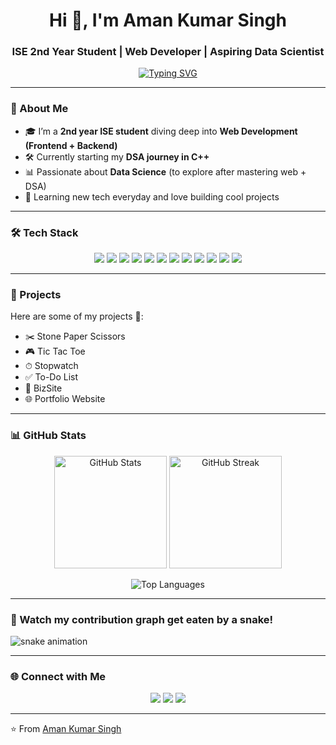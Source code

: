 <h1 align="center">Hi 👋, I'm Aman Kumar Singh</h1>
<h3 align="center">ISE 2nd Year Student | Web Developer | Aspiring Data Scientist</h3>


<p align="center">
  <a href="https://git.io/typing-svg">
    <img src="https://readme-typing-svg.herokuapp.com?font=Fira+Code&weight=500&size=22&pause=1000&color=00F7FF&center=true&vCenter=true&width=500&lines=Full-Stack+Web+Developer;DSA+%26+C%2B%2B+Enthusiast;Aspiring+Data+Scientist;Passionate+about+Building+Projects" alt="Typing SVG" />
  </a>
</p>

---

### 🚀 About Me
- 🎓 I’m a **2nd year ISE student** diving deep into **Web Development (Frontend + Backend)**  
- 🛠️ Currently starting my **DSA journey in C++**  
- 📊 Passionate about **Data Science** (to explore after mastering web + DSA)  
- 🌱 Learning new tech everyday and love building cool projects  

---

### 🛠 Tech Stack
<p align="center">
  <!-- Languages -->
  <img src="https://img.shields.io/badge/C-00599C?style=for-the-badge&logo=c&logoColor=white"/>
  <img src="https://img.shields.io/badge/C++-00599C?style=for-the-badge&logo=c%2B%2B&logoColor=white"/>
  <img src="https://img.shields.io/badge/HTML5-E34F26?style=for-the-badge&logo=html5&logoColor=white"/>
  <img src="https://img.shields.io/badge/CSS3-1572B6?style=for-the-badge&logo=css3&logoColor=white"/>
  <img src="https://img.shields.io/badge/JavaScript-F7DF1E?style=for-the-badge&logo=javascript&logoColor=black"/>
  <img src="https://img.shields.io/badge/React-20232A?style=for-the-badge&logo=react&logoColor=61DAFB"/>
  <img src="https://img.shields.io/badge/TailwindCSS-38B2AC?style=for-the-badge&logo=tailwind-css&logoColor=white"/>
  <img src="https://img.shields.io/badge/Node.js-339933?style=for-the-badge&logo=nodedotjs&logoColor=white"/>
  <img src="https://img.shields.io/badge/Express.js-000000?style=for-the-badge&logo=express&logoColor=white"/>
  <img src="https://img.shields.io/badge/MongoDB-4EA94B?style=for-the-badge&logo=mongodb&logoColor=white"/>
  <img src="https://img.shields.io/badge/Firebase-FFCA28?style=for-the-badge&logo=firebase&logoColor=black"/>
  <img src="https://img.shields.io/badge/Arduino-00979D?style=for-the-badge&logo=arduino&logoColor=white"/>
</p>

---

### 📂 Projects
Here are some of my projects 🚀:

- ✂️ <a href="https://stone-paper-scissors-drab.vercel.app/" target="_blank" style="text-decoration:none;">Stone Paper Scissors</a>  
- 🎮 <a href="https://tic-tac-toe-alpha-tawny-74.vercel.app/" target="_blank" style="text-decoration:none;">Tic Tac Toe</a>  
- ⏱ <a href="https://stop-watch-one-pi.vercel.app/" target="_blank" style="text-decoration:none;">Stopwatch</a>  
- ✅ <a href="https://to-do-list-app-five-jet.vercel.app/" target="_blank" style="text-decoration:none;">To-Do List</a>  
- 🏢 <a href="https://bizsite-snowy.vercel.app/" target="_blank" style="text-decoration:none;">BizSite</a>  
- 🌐 <a href="https://aman-singhdev.vercel.app/" target="_blank" style="text-decoration:none;">Portfolio Website</a>


---

### 📊 GitHub Stats
<p align="center">
  <img src="https://github-readme-stats.vercel.app/api?username=AmanSingh007coder&show_icons=true&theme=tokyonight" alt="GitHub Stats" height="180"/>
  <img src="https://github-readme-streak-stats.herokuapp.com/?user=AmanSingh007coder&theme=tokyonight" alt="GitHub Streak" height="180"/>
</p>

<p align="center">
  <img src="https://github-readme-stats.vercel.app/api/top-langs/?username=AmanSingh007coder&layout=compact&theme=tokyonight" alt="Top Languages"/>
</p>

---

### 🐍 Watch my contribution graph get eaten by a snake!

![snake animation](https://raw.githubusercontent.com/AmanSingh007coder/AmanSingh007coder/output/dist/snake.svg)

---

### 🌐 Connect with Me
<p align="center">
  <a href="https://www.linkedin.com/in/aman-kumar-singh-be/"><img src="https://img.shields.io/badge/LinkedIn-0A66C2?style=for-the-badge&logo=linkedin&logoColor=white"/></a>
  <a href="https://aman-singhdev.vercel.app/"><img src="https://img.shields.io/badge/Portfolio-000000?style=for-the-badge&logo=vercel&logoColor=white"/></a>
  <a href="mailto:amansinghrajput9005@gmail.com"><img src="https://img.shields.io/badge/Email-D14836?style=for-the-badge&logo=gmail&logoColor=white"/></a>
</p>

---

⭐️ From [Aman Kumar Singh](https://github.com/AmanSingh007coder)

